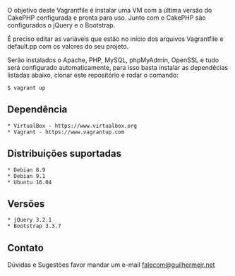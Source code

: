 O objetivo deste Vagrantfile é instalar uma VM com a última versão do CakePHP
configurada e pronta para uso. Junto com o CakePHP são configurados o jQuery e o
Bootstrap.

É preciso editar as variáveis que estão no início dos arquivos Vagrantfile e
default.pp com os valores do seu projeto.

Serão instalados o Apache, PHP, MySQL, phpMyAdmin, OpenSSL e tudo será
configurado automaticamente, para isso basta instalar as dependêcias listadas
abaixo, clonar este repositório e rodar o comando:

    $ vagrant up

Dependência
-----------

    * VirtualBox - https://www.virtualbox.org
    * Vagrant - https://www.vagrantup.com

Distribuições suportadas
------------------------

    * Debian 8.9
    * Debian 9.1
    * Ubuntu 16.04

Versões
-------

    * jQuery 3.2.1
    * Bootstrap 3.3.7

Contato
-------

Dúvidas e Sugestões favor mandar um e-mail falecom@guilhermejr.net
